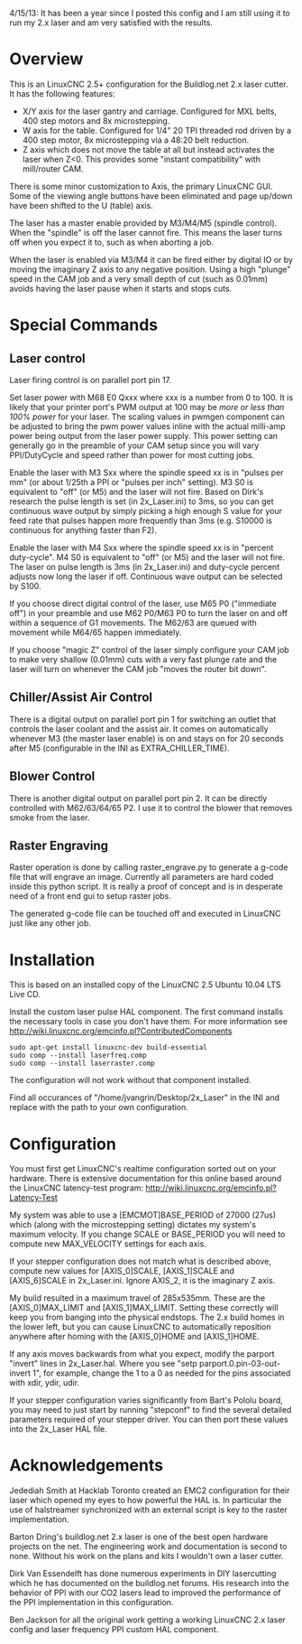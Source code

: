 4/15/13: It has been a year since I posted this config and I am still using it to run my 2.x laser and am very satisfied with the results.

Overview
========

This is an LinuxCNC 2.5+ configuration for the Buildlog.net 2.x laser cutter.
It has the following features:

* X/Y axis for the laser gantry and carriage.  Configured for MXL belts, 400 step motors and 8x microstepping.
* W axis for the table.  Configured for 1/4" 20 TPI threaded rod driven by a 400 step motor, 8x microstepping via a 48:20 belt reduction.
* Z axis which does not move the table at all but instead activates the laser when Z<0.  This provides some "instant compatibility" with mill/router CAM.

There is some minor customization to Axis, the primary LinuxCNC GUI.  Some
of the viewing angle buttons have been eliminated and page up/down have
been shifted to the U (table) axis.

The laser has a master enable provided by M3/M4/M5 (spindle control).  When the
"spindle" is off the laser cannot fire.  This means the laser turns off when
you expect it to, such as when aborting a job.

When the laser is enabled via M3/M4 it can be fired either by digital IO or
by moving the imaginary Z axis to any negative position.  Using a high "plunge"
speed in the CAM job and a very small depth of cut (such as 0.01mm) avoids
having the laser pause when it starts and stops cuts.

Special Commands
================

Laser control
-------------

Laser firing control is on parallel port pin 17.

Set laser power with M68 E0 Qxxx where xxx is a number from 0 to 100.
It is likely that your printer port's PWM output at 100 may be *more
or less than 100% power* for your laser.  The scaling values in pwmgen
component can be adjusted to bring the pwm power values inline with the
actual milli-amp power being output from the laser power supply.  This 
power setting can generally go in the preamble of your CAM setup since
you will vary PPI/DutyCycle and speed rather than power for most cutting
jobs.

Enable the laser with M3 Sxx where the spindle speed xx is in "pulses
per mm" (or about 1/25th a PPI or "pulses per inch" setting).  M3 S0 is
equivalent to "off" (or M5) and the laser will not fire.  Based on Dirk's
research the pulse length is set (in 2x_Laser.ini) to 3ms, so you can get
continuous wave output by simply picking a high enough S value for your
feed rate that pulses happen more frequently than 3ms (e.g. S10000 is
continuous for anything faster than F2).

Enable the laser with M4 Sxx where the spindle speed xx is in 
"percent duty-cycle".  M4 S0 is equivalent to "off" (or M5) and the laser
will not fire.  The laser on pulse length is 3ms (in 2x_Laser.ini) and 
duty-cycle percent adjusts now long the laser if off.  Continuous wave 
output can be selected by S100.

If you choose direct digital control of the laser, use M65 P0 ("immediate
off") in your preamble and use M62 P0/M63 P0 to turn the laser on and off
within a sequence of G1 movements.  The M62/63 are queued with movement
while M64/65 happen immediately.

If you choose "magic Z" control of the laser simply configure your CAM
job to make very shallow (0.01mm) cuts with a very fast plunge rate and
the laser will turn on whenever the CAM job "moves the router bit down".

Chiller/Assist Air Control
--------------------------

There is a digital output on parallel port pin 1 for switching an outlet
that controls the laser coolant and the assist air.  It comes on
automatically whenever M3 (the master laser enable) is on and stays on for
20 seconds after M5 (configurable in the INI as EXTRA_CHILLER_TIME).

Blower Control
--------------

There is another digital output on parallel port pin 2.  It can be
directly controlled with M62/63/64/65 P2.  I use it to control the blower
that removes smoke from the laser.

Raster Engraving
----------------

Raster operation is done by calling raster_engrave.py to generate a g-code
file that will engrave an image.  Currently all parameters are hard coded
inside this python script.  It is really a proof of concept and is in 
desperate need of a front end gui to setup raster jobs.

The generated g-code file can be touched off and executed in LinuxCNC just
like any other job.

Installation
============

This is based on an installed copy of the LinuxCNC 2.5 Ubuntu 10.04 LTS Live CD.

Install the custom laser pulse HAL component.  The first command installs
the necessary tools in case you don't have them.  For more information see
http://wiki.linuxcnc.org/emcinfo.pl?ContributedComponents

    sudo apt-get install linuxcnc-dev build-essential
    sudo comp --install laserfreq.comp
    sudo comp --install laserraster.comp

The configuration will not work without that component installed.

Find all occurances of "/home/jvangrin/Desktop/2x_Laser" in the INI and replace
with the path to your own configuration.

Configuration
=============

You must first get LinuxCNC's realtime configuration sorted out on your hardware.
There is extensive documentation for this online based around the LinuxCNC
latency-test program:  http://wiki.linuxcnc.org/emcinfo.pl?Latency-Test

My system was able to use a [EMCMOT]BASE_PERIOD of 27000 (27us) which
(along with the microstepping setting) dictates my system's maximum velocity.
If you change SCALE or BASE_PERIOD you will need to compute new MAX_VELOCITY
settings for each axis.

If your stepper configuration does not match what is described above,
compute new values for [AXIS_0]SCALE, [AXIS_1]SCALE and [AXIS_6]SCALE
in 2x_Laser.ini.  Ignore AXIS_2, it is the imaginary Z axis.

My build resulted in a maximum travel of 285x535mm.  These are the
[AXIS_0]MAX_LIMIT and [AXIS_1]MAX_LIMIT.  Setting these correctly will keep
you from banging into the physical endstops.  The 2.x build homes in the
lower left, but you can cause LinuxCNC to automatically reposition anywhere
after homing with the [AXIS_0]HOME and [AXIS_1]HOME.

If any axis moves backwards from what you expect, modify the parport
"invert" lines in 2x_Laser.hal.  Where you see
"setp parport.0.pin-03-out-invert 1", for example, change the 1 to a 0
as needed for the pins associated with xdir, ydir, udir.

If your stepper configuration varies significantly from Bart's Pololu
board, you may need to just start by running "stepconf" to find the
several detailed parameters required of your stepper driver.  You can then
port these values into the 2x_Laser HAL file.

Acknowledgements
================

Jedediah Smith at Hacklab Toronto created an EMC2 configuration for their
laser which opened my eyes to how powerful the HAL is.  In particular the
use of halstreamer synchronized with an external script is key to the
raster implementation.

Barton Dring's buildlog.net 2.x laser is one of the best open hardware
projects on the net.  The engineering work and documentation is second to
none.  Without his work on the plans and kits I wouldn't own a laser cutter.

Dirk Van Essendelft has done numerous experiments in DIY lasercutting
which he has documented on the buildlog.net forums.  His research into the
behavior of PPI with our CO2 lasers lead to improved the performance of the
PPI implementation in this configuration.

Ben Jackson for all the original work getting a working LinuxCNC 2.x laser
config and laser frequency PPI custom HAL component.
